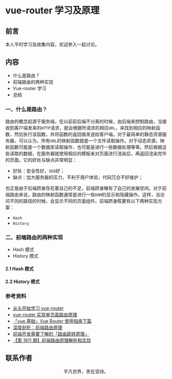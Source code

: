 # vue-router 学习及原理

## 前言

本人平时学习及收集内容，欢迎参入一起讨论。

## 内容

- 什么是路由？
- 前端路由的两种实现
- Vue-router 学习
- 总结

### 一、什么是路由？

路由的概念起源于服务端，在以前前后端不分离的时候，由后端来控制路由，当接收到客户端发来的`HTTP`请求，就会根据所请求的相应`URL`，来找到相应的映射函数，然后执行该函数，并将函数的返回值发送给客户端。对于最简单的静态资源服务器，可以认为，所有`URL`的映射函数就是一个文件读取操作。对于动态资源，映射函数可能是一个数据库读取操作，也可能是进行一些数据处理等等。然后根据这些读取的数据，在服务器就使用相应的模板来对页面进行渲染后，再返回渲染完毕的页面。它的好处与缺点非常明显：

- 好处：安全性好，`SEO`好；
- 缺点：加大服务器的压力，不利于用户体验，代码冗合不好维护；

也正是由于后端跻身存在着自己的不足，前端跻身睹有了自己的发展空间。对于前端路由来说，路由的映射函数通常是进行一些`DOM`的显示和隐藏操作。这样，当访问不同的路径的时候，会显示不同的页面组件。前端跻身眩要有以下两种实现方案：

- `Hash`
- `History`

### 二、前端路由的两种实现

- Hash 模式
- History 模式

#### 2.1 Hash 模式

#### 2.2 History 模式

### 参考资料

- [从头开始学习 vue-router](https://github.com/ljianshu/Blog/issues/39)
- [vue-router 实现单页面路由原理](https://zhang122622623.github.io/2018/03/14/vue-router%E5%AE%9E%E7%8E%B0%E5%8D%95%E9%A1%B5%E9%9D%A2%E8%B7%AF%E7%94%B1%E5%8E%9F%E7%90%86/)
- [「vue 基础」Vue Router 使用指南下篇](https://mp.weixin.qq.com/s/wiuIwybeSEUjxw-WN_Fm6A)
- [深度剖析：前端路由原理](https://juejin.im/post/5d469f1e5188254e1c49ae78)
- [前端开发需要了解的「路由跳转原理」](https://mp.weixin.qq.com/s/2RXM0c22e30mZbtrPNzrYw)
- [【第 1611 期】前端路由原理解析和实现](https://mp.weixin.qq.com/s/XV7tGdB6bDbZT4h5H8Y3yw)

## 联系作者

<div align="center">
    <p>
        平凡世界，贵在坚持。
    </p>
    <img :src="$withBase('/about/contact.png')" />
</div>
